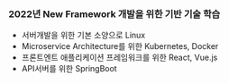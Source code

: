 ### 2022년 New Framework 개발을 위한 기반 기술 학습

- 서버개발을 위한 기본 소양으로 Linux
- Microservice Architecture를 위한 Kubernetes, Docker
- 프론트엔트 애플리케이션 프레임워크를 위한 React, Vue.js
- API서버를 위한 SpringBoot

